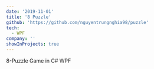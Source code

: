```yaml
---
date: '2019-11-01'
title: '8 Puzzle'
github: 'https://github.com/nguyentrungnghia98/puzzle'
tech:
  - WPF
company: ''
showInProjects: true
---
```


8-Puzzle Game in C# WPF
